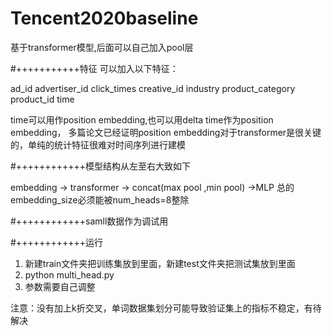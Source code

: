# Tencent2020baseline
 
基于transformer模型,后面可以自己加入pool层

#+++++++++++特征
可以加入以下特征：

ad_id
advertiser_id 
click_times
creative_id 
industry
product_category 
product_id
time

time可以用作position embedding,也可以用delta time作为position embedding，
多篇论文已经证明position embedding对于transformer是很关键的，单纯的统计特征很难对时间序列进行建模


#++++++++++++模型结构从左至右大致如下

embedding  ->  transformer -> concat(max pool ,min pool) ->MLP
总的embedding_size必须能被num_heads=8整除

#++++++++++++samll数据作为调试用

#++++++++++++运行

1. 新建train文件夹把训练集放到里面，新建test文件夹把测试集放到里面
2. python multi_head.py
3. 参数需要自己调整


注意：没有加上k折交叉，单词数据集划分可能导致验证集上的指标不稳定，有待解决
